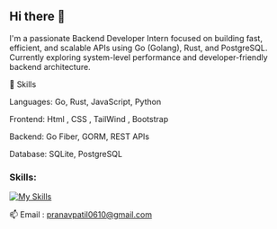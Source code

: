 ## Hi there 👋

I'm a passionate Backend Developer Intern focused on building fast, efficient, and scalable APIs using Go (Golang), Rust, and PostgreSQL. Currently exploring system-level performance and developer-friendly backend architecture.

🚀 Skills

Languages: Go, Rust, JavaScript, Python

Frontend: Html , CSS , TailWind , Bootstrap

Backend: Go Fiber, GORM, REST APIs

Database: SQLite, PostgreSQL
### Skills:
[![My Skills](https://skillicons.dev/icons?i=html,css,js,tailwind,bootstrap,nodejs,expressjs,golang,rust,c,python,postman,postgres,mysql)](https://skillicons.dev)


📫 Email : pranavpatil0610@gmail.com


<!--
**Pranavpatil6/Pranavpatil6** is a ✨ _special_ ✨ repository because its `README.md` (this file) appears on your GitHub profile.

Here are some ideas to get you started:

- 🔭 I’m currently working on ...
- 🌱 I’m currently learning ...
- 👯 I’m looking to collaborate on ...
- 🤔 I’m looking for help with ...
- 💬 Ask me about ...
- 📫 How to reach me: ...
- 😄 Pronouns: ...
- ⚡ Fun fact: ...
-->
